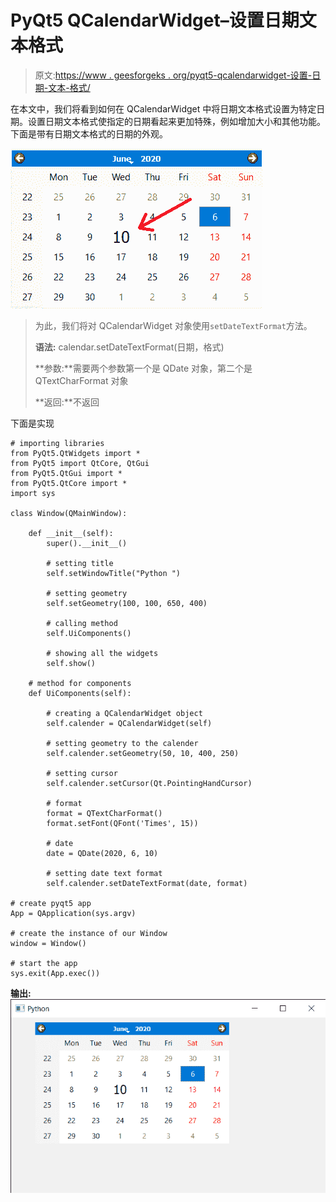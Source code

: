 # PyQt5 QCalendarWidget–设置日期文本格式

> 原文:[https://www . geesforgeks . org/pyqt5-qcalendarwidget-设置-日期-文本-格式/](https://www.geeksforgeeks.org/pyqt5-qcalendarwidget-setting-date-text-format/)

在本文中，我们将看到如何在 QCalendarWidget 中将日期文本格式设置为特定日期。设置日期文本格式使指定的日期看起来更加特殊，例如增加大小和其他功能。下面是带有日期文本格式的日期的外观。

![](img/e49b73165011468fb7f7518766ffa3a0.png)

> 为此，我们将对 QCalendarWidget 对象使用`setDateTextFormat`方法。
> 
> **语法:** calendar.setDateTextFormat(日期，格式)
> 
> **参数:**需要两个参数第一个是 QDate 对象，第二个是 QTextCharFormat 对象
> 
> **返回:**不返回

下面是实现

```
# importing libraries
from PyQt5.QtWidgets import * 
from PyQt5 import QtCore, QtGui
from PyQt5.QtGui import * 
from PyQt5.QtCore import * 
import sys

class Window(QMainWindow):

    def __init__(self):
        super().__init__()

        # setting title
        self.setWindowTitle("Python ")

        # setting geometry
        self.setGeometry(100, 100, 650, 400)

        # calling method
        self.UiComponents()

        # showing all the widgets
        self.show()

    # method for components
    def UiComponents(self):

        # creating a QCalendarWidget object
        self.calender = QCalendarWidget(self)

        # setting geometry to the calender
        self.calender.setGeometry(50, 10, 400, 250)

        # setting cursor
        self.calender.setCursor(Qt.PointingHandCursor)

        # format
        format = QTextCharFormat()
        format.setFont(QFont('Times', 15))

        # date
        date = QDate(2020, 6, 10)

        # setting date text format
        self.calender.setDateTextFormat(date, format)

# create pyqt5 app
App = QApplication(sys.argv)

# create the instance of our Window
window = Window()

# start the app
sys.exit(App.exec())
```

**输出:**
![](img/007b42573254498fc0126dfa9b871826.png)